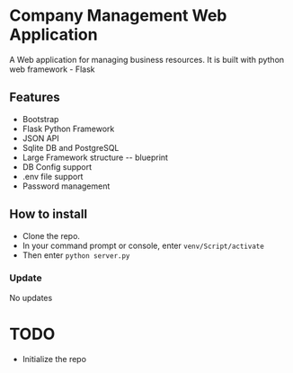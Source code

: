 # Company Management Web Application

A Web application for managing business resources. It is built with python web framework - Flask

## Features

- Bootstrap
- Flask Python Framework
- JSON API 
- Sqlite DB and PostgreSQL
- Large Framework structure -- blueprint
- DB Config support
- .env file support
- Password management

## How to install

- Clone the repo.
- In your command prompt or console, enter `venv/Script/activate`
- Then enter `python server.py`

### Update

No updates


# TODO
- Initialize the repo
